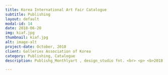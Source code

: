 ```yaml
---
title: Korea International Art Fair Catalogue
subtitle: Publishing
layout: default
modal-id: 14
date: 2018-06-20
img: kiaf.jpg
thumbnail: kiaf.jpg
alt: image-alt
project-date: October, 2018
client: Galleries Association of Korea
category: Publishing, Catalogue
description: Publishg_Monthlyart , design_studio fnt. <br> <p> <b>2018 KIAF ART SEOUL CATALOGUE  </b> <br> <button class="button_I" style="vertical-align:middle"  onclick=" window.open('http://kiaf.org/2018/catalog/'')"><span>You can see the whole book here </span></button> </p>

---
```

